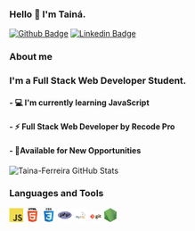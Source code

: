 ### Hello 👋 I'm Tainá.

[![Github Badge](https://img.shields.io/badge/-Github-000?style=flat-square&logo=Github&logoColor=white&link=https://github.com/Taina-Ferreira)](https://github.com/Taina-Ferreira)
[![Linkedin Badge](https://img.shields.io/badge/-LinkedIn-blue?style=flat-square&logo=Linkedin&logoColor=white&link=https://www.linkedin.com/in/tainafrodrigues/)](https://www.linkedin.com/in/tainafrodrigues/)

### About me
### I'm a Full Stack Web Developer Student.


<!--
**Taina-Ferreira/Taina-Ferreira** is a ✨ _special_ ✨ repository because its `README.md` (this file) appears on your GitHub profile.

Here are some ideas to get you started:
- 👯 
- 🤔 I’m looking for help with ...
- 💬 Ask me about ...
- 📫 How to reach me: ...
- 😄 Pronouns: ...
- ⚡ Fun fact: ...
-->
#### - :computer: I'm currently learning JavaScript    
#### - ⚡ Full Stack Web Developer by Recode Pro
#### - 🔭Available for New Opportunities

![Taina-Ferreira GitHub Stats](https://github-readme-stats.vercel.app/api?username=Taina-Ferreira&show_icons=true)

### Languages and Tools
<code><img height="25" src="https://raw.githubusercontent.com/github/explore/80688e429a7d4ef2fca1e82350fe8e3517d3494d/topics/javascript/javascript.png"></code>
<code><img height="25" src="https://raw.githubusercontent.com/github/explore/80688e429a7d4ef2fca1e82350fe8e3517d3494d/topics/html/html.png"></code>
<code><img height="25" src="https://raw.githubusercontent.com/github/explore/80688e429a7d4ef2fca1e82350fe8e3517d3494d/topics/css/css.png"></code>
<code><img height="25" src="https://raw.githubusercontent.com/github/explore/80688e429a7d4ef2fca1e82350fe8e3517d3494d/topics/php/php.png"></code>
<code><img height="25" src="https://raw.githubusercontent.com/github/explore/80688e429a7d4ef2fca1e82350fe8e3517d3494d/topics/mysql/mysql.png"></code>
<code><img height="20" src="https://raw.githubusercontent.com/github/explore/80688e429a7d4ef2fca1e82350fe8e3517d3494d/topics/git/git.png"></code>
<code><img height="25" src="https://raw.githubusercontent.com/github/explore/80688e429a7d4ef2fca1e82350fe8e3517d3494d/topics/nodejs/nodejs.png"></code>




